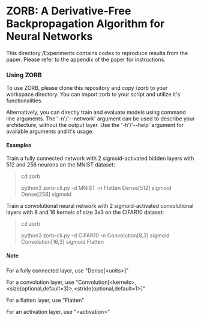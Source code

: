 # ZORB: A Derivative-Free Backpropagation Algorithm for Neural Networks

This directory /Experiments contains codes to reproduce results from the paper.
Please refer to the appendix of the paper for instructions.

### Using ZORB

To use ZORB, please clone this repository and copy /zorb to your workspace directory.
You can import zorb to your script and utilize it's functionalities.

Alternatively, you can directly train and evaluate models using command line arguments.
The '-n'/'--network' argument can be used to describe your architecture, without the output layer.
Use the '-h'/'--help' argument for available arguments and it's usage.

#### Examples

Train a fully connected network with 2 sigmoid-activated hidden layers with 512 and 256 neurons on the MNIST dataset:

> cd zorb
>
> python3 zorb-cli.py -d MNIST -n Flatten Dense[512] sigmoid Dense[256] sigmoid

Train a convolutional neural network with 2 sigmoid-activated convolutional layers with 8 and 16 kernels of size 3x3 on the CIFAR10 dataset:

> cd zorb
>
> python3 zorb-cli.py -d CIFAR10 -n Convolution[8,3] sigmoid Convolution[16,3] sigmoid Flatten

##### Note

For a fully connected layer, use "Dense[\<units\>]"
  
For a convolution layer, use "Convolution[\<kernels\>,\<size(optional,default=3)\>,\<stride(optional,default=1\>]"
  
For a flatten layer, use "Flatten"

For an activation layer, use "\<activation\>"
